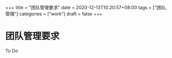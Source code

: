 +++
title = "团队管理要求"
date = 2020-12-13T10:20:57+08:00
tags = ["团队,管理"]
categories = ["work"]
draft = false
+++
# 团队管理要求

To Do